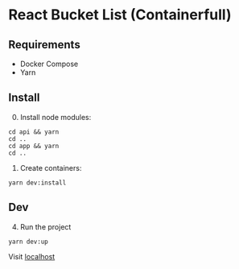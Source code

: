 # React Bucket List (Containerfull)

## Requirements

- Docker Compose
- Yarn

## Install

0. Install node modules:

```
cd api && yarn
cd ..
cd app && yarn
cd ..
```

1. Create containers:

```
yarn dev:install
```

## Dev

4. Run the project

```
yarn dev:up
```

Visit [localhost](http://localhost)